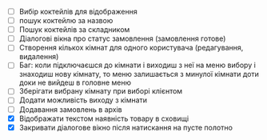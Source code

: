 * [ ] Вибір коктейлів для відображення
* [ ] пошук коктейлю за назвою
* [ ] Пошук коктейлів за складником
* [ ] Діалогові вікна про статус замовлення (замовлення готове)
* [ ] Створення кількох кімнат для одного користувача (редагування, видалення)
* [ ] Баг: коли підключаєшся до кімнати і виходиш з неї на меню вибору і знаходиш нову кімнату, то меню залишається з минулої кімнати доти доки не вийдеш в головне меню
* [ ] Зберігати вибрану кімнату при виборі клієнтом
* [ ] Додати можливість виходу з кімнати
* [ ] Додавання замовлень в архів
* [X] Відображати текстом наявність товару в сховищі
* [X] Закривати діалогове вікно після натискання на пусте полотно
